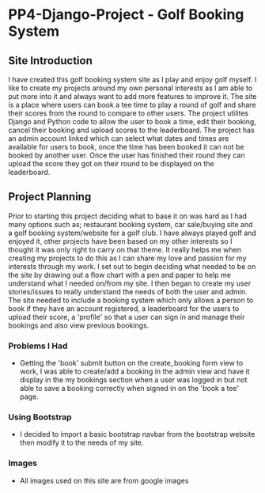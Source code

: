 # PP4-Django-Project - Golf Booking System

## Site Introduction
I have created this golf booking system site as I play and enjoy golf myself. I like to create my projects around my own personal interests as I am able to put more into it and always want to add more features to improve it. The site is a place where users can book a tee time to play a round of golf and share their scores from the round to compare to other users. The project utilites Django and Python code to allow the user to book a time, edit their booking, cancel their booking and upload scores to the leaderboard. The project has an admin account linked which can select what dates and times are available for users to book, once the time has been booked it can not be booked by another user. Once the user has finished their round they can upload the score they got on their round to be displayed on the leaderboard. 

## Project Planning
Prior to starting this project deciding what to base it on was hard as I had many options such as; restaurant booking system, car sale/buying site and a golf booking system/website for a golf club. I have always played golf and enjoyed it, other projects have been based on my other interests so I thought it was only right to carry on that theme. It really helps me when creating my projects to do this as I can share my love and passion for my interests through my work. I set out to begin deciding what needed to be on the site by drawing out a flow chart with a pen and paper to help me understand what I needed on/from my site. I then began to create my user stories/issues to really understand the needs of both the user and admin. The site needed to include a booking system which only allows a person to book if they have an account registered, a leaderboard for the users to upload their score, a 'profile' so that a user can sign in and manage their bookings and also view previous bookings. 

### Problems I Had
- Getting the 'book' submit button on the create_booking form view to work, I was able to create/add a booking in the admin view and have it display in the my bookings section when a user was logged in but not able to save a booking correctly when signed in on the 'book a tee' page. 

### Using Bootstrap
- I decided to import a basic bootstrap navbar from the bootstrap website then modify it to the needs of my site.


### Images
- All images used on this site are from google images